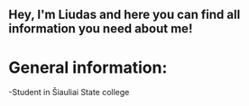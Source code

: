 ## Hey, I'm Liudas and here you can find all information you need about me!


# General information:

-Student in Šiauliai State college
